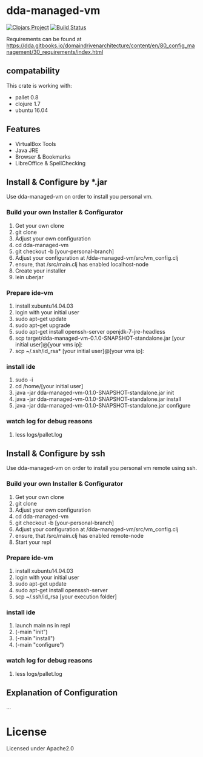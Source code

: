 # dda-managed-vm
[![Clojars Project](https://img.shields.io/clojars/v/dda/dda-managed-vm.svg)](https://clojars.org/dda/dda-managed-vm)
[![Build Status](https://travis-ci.org/DomainDrivenArchitecture/dda-managed-vm.svg?branch=master)](https://travis-ci.org/DomainDrivenArchitecture/dda-managed-vm)

Requirements can be found at https://dda.gitbooks.io/domaindrivenarchitecture/content/en/80_config_management/30_requirements/index.html

## compatability

This crate is working with:
 * pallet 0.8
 * clojure 1.7
 * ubuntu 16.04

## Features
 * VirtualBox Tools
 * Java JRE
 * Browser & Bookmarks
 * LibreOffice & SpellChecking

## Install & Configure by *.jar
 Use dda-managed-vm on order to install you personal vm.

### Build your own Installer & Configurator
1. Get your own clone
  1. git clone
2. Adjust your own configuration
  1. cd dda-managed-vm
  2. git checkout -b [your-personal-branch]
  3. Adjust your configuration at /dda-managed-vm/src/vm_config.clj
  4. ensure, that /src/main.clj has enabled localhost-node
3. Create your installer
  1. lein uberjar

### Prepare ide-vm
1. install xubuntu14.04.03
2. login with your initial user
3. sudo apt-get update
4. sudo apt-get upgrade
5. sudo apt-get install openssh-server openjdk-7-jre-headless
6. scp target/dda-managed-vm-0.1.0-SNAPSHOT-standalone.jar [your initial user]@[your vms ip]:
7. scp ~/.ssh/id_rsa* [your initial user]@[your vms ip]:

### install ide
1. sudo -i
2. cd /home/[your initial user]
3. java -jar dda-managed-vm-0.1.0-SNAPSHOT-standalone.jar init
4. java -jar dda-managed-vm-0.1.0-SNAPSHOT-standalone.jar install
5. java -jar dda-managed-vm-0.1.0-SNAPSHOT-standalone.jar configure

### watch log for debug reasons
1. less logs/pallet.log

## Install & Configure by ssh
 Use dda-managed-vm on order to install you personal vm remote using ssh.

### Build your own Installer & Configurator
1. Get your own clone
  1. git clone
2. Adjust your own configuration
  1. cd dda-managed-vm
  2. git checkout -b [your-personal-branch]
  3. Adjust your configuration at /dda-managed-vm/src/vm_config.clj
  4. ensure, that /src/main.clj has enabled remote-node
3. Start your repl

### Prepare ide-vm
1. install xubuntu14.04.03
2. login with your initial user
3. sudo apt-get update
4. sudo apt-get install opensssh-server
6. scp ~/.ssh/id_rsa [your execution folder]

### install ide
1. launch main ns in repl
2. (-main "init")
3. (-main "install")
4. (-main "configure")

### watch log for debug reasons
1. less logs/pallet.log

## Explanation of Configuration
...


# License
Licensed under Apache2.0

